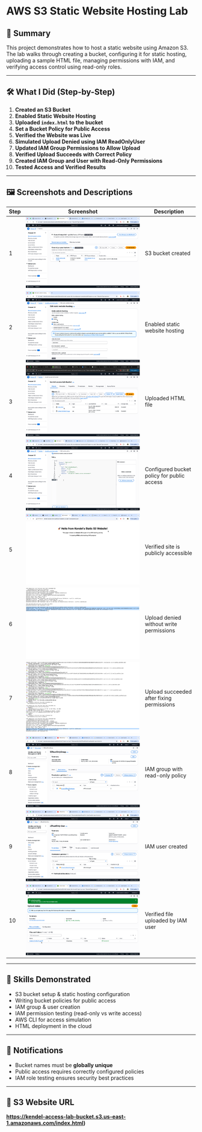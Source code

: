 # AWS S3 Static Website Hosting Lab

## 📄 Summary
This project demonstrates how to host a static website using Amazon S3. The lab walks through creating a bucket, configuring it for static hosting, uploading a sample HTML file, managing permissions with IAM, and verifying access control using read-only roles.

---

## 🛠️ What I Did (Step-by-Step)

1. **Created an S3 Bucket**
2. **Enabled Static Website Hosting**
3. **Uploaded `index.html` to the bucket**
4. **Set a Bucket Policy for Public Access**
5. **Verified the Website was Live**
6. **Simulated Upload Denied using IAM ReadOnlyUser**
7. **Updated IAM Group Permissions to Allow Upload**
8. **Verified Upload Succeeds with Correct Policy**
9. **Created IAM Group and User with Read-Only Permissions**
10. **Tested Access and Verified Results**

---

## 🖼️ Screenshots and Descriptions

| Step | Screenshot | Description |
|------|------------|-------------|
| 1 | ![s3-bucket-created](screenshots/s3-bucket-created.png) | S3 bucket created |
| 2 | ![s3-enable-static-hosting](screenshots/s3-enable-static-hosting.png) | Enabled static website hosting |
| 3 | ![s3-html-upload-success](screenshots/s3-html-upload-success.png) | Uploaded HTML file |
| 4 | ![s3-bucket-policy](screenshots/s3-bucket-policy.png) | Configured bucket policy for public access |
| 5 | ![website-live](screenshots/website-live.png) | Verified site is publicly accessible |
| 6 | ![s3-upload-denied](screenshots/s3-upload-denied.png) | Upload denied without write permissions |
| 7 | ![s3-upload-allowed](screenshots/s3-upload-allowed.png) | Upload succeeded after fixing permissions |
| 8 | ![iam-group-s3readonly](screenshots/iam-group-s3readonly.png) | IAM group with read-only policy |
| 9 | ![iam-user-created](screenshots/iam-user-created.png) | IAM user created |
| 10 | ![s3-file-uploaded](screenshots/s3-file-uploaded.png) | Verified file uploaded by IAM user |

---

## 🧠 Skills Demonstrated

- S3 bucket setup & static hosting configuration
- Writing bucket policies for public access
- IAM group & user creation
- IAM permission testing (read-only vs write access)
- AWS CLI for access simulation
- HTML deployment in the cloud

---

## 🔔 Notifications

- Bucket names must be **globally unique**
- Public access requires correctly configured policies
- IAM role testing ensures security best practices

---

## 🔗 S3 Website URL

**https://kendel-access-lab-bucket.s3.us-east-1.amazonaws.com/index.html)**
